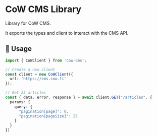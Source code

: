 # CoW CMS Library
Library for CoW CMS.

It exports the types and client to interact with the CMS API.

## 🚀 Usage

```ts
import { CoWClient } from 'cow-cms';

// Create a new client
const client = new CoWClient({
  url: 'https://cms.cow.fi'
});

// Get 25 articles
const { data, error, response } = await client.GET("/articles", {
  params: {
    query: {
      "pagination[page]": 0,
      "pagination[pageSize]": 25
    }
  }
})
```